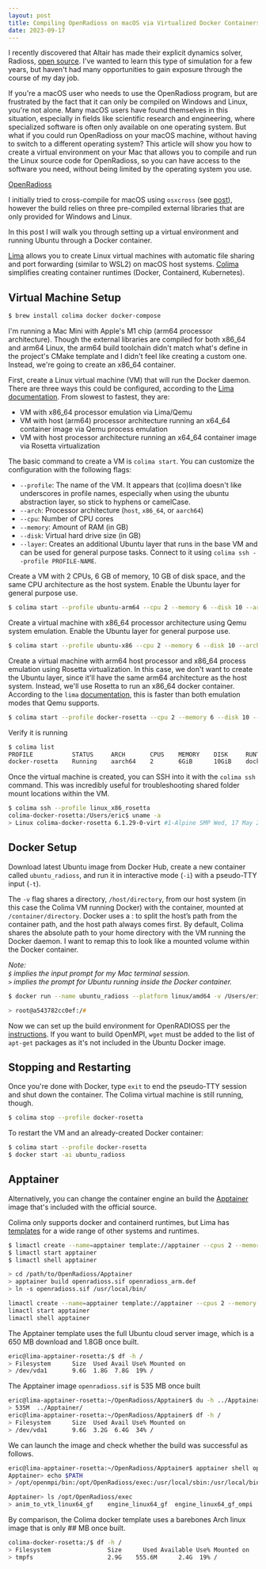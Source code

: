 ```yaml
---
layout: post
title: Compiling OpenRadioss on macOS via Virtualized Docker Containers
date: 2023-09-17
---
```


I recently discovered that Altair has made their explicit dynamics solver, Radioss, [open source](https://www.openradioss.org). I've wanted to learn this type of simulation for a few years, but haven't had many opportunities to gain exposure through the course of my day job. 

If you're a macOS user who needs to use the OpenRadioss program, but are frustrated by the fact that it can only be compiled on Windows and Linux, you're not alone. Many macOS users have found themselves in this situation, especially in fields like scientific research and engineering, where specialized software is often only available on one operating system. But what if you could run OpenRadioss on your macOS machine, without having to switch to a different operating system? This article will show you how to create a virtual environment on your Mac that allows you to compile and run the Linux source code for OpenRadioss, so you can have access to the software you need, without being limited by the operating system you use.

[OpenRadioss](https://github.com/OpenRadioss/OpenRadioss)

I initially tried to cross-compile for macOS using `osxcross` (see [post](_posts/2022-02-23-osxcross-setup)), however the build relies on three pre-compiled external libraries that are only provided for Windows and Linux.

In this post I will walk you through setting up a virtual environment and running Ubuntu through a Docker container.

[Lima](https://lima-vm-io) allows you to create Linux virtual machines with automatic file sharing and port forwarding (similar to WSL2) on macOS host systems. [Colima](https://github.com/abiosoft/colima) simplifies creating container runtimes (Docker, Containerd, Kubernetes).


## Virtual Machine Setup
```zsh
$ brew install colima docker docker-compose
```

I'm running a Mac Mini with Apple's M1 chip (arm64 processor architecture). Though the external libraries are compiled for both x86_64 and arm64 Linux, the arm64 build toolchain didn't match what's define in the project's CMake template and I didn't feel like creating a custom one. Instead, we're going to create an x86_64 container.


First, create a Linux virtual machine (VM) that will run the Docker daemon. There are three ways this could be configured, according to the [Lima documentation](https://github.com/lima-vm/lima/blob/master/docs/multi-arch.md#intel-on-arm-and-arm-on-intel). From slowest to fastest, they are:    
- VM with x86_64 processor emulation via Lima/Qemu
- VM with host (arm64) processor architecture running an x64_64 container image via Qemu process emulation
- VM with host processor architecture running an x64_64 container image via Rosetta virtualization

The basic command to create a VM is `colima start`. You can customize the configuration with the following flags:  
- `--profile`: The name of the VM. It appears that (co)lima doesn't like underscores in profile names, especially when using the ubuntu abstraction layer, so stick to hyphens or camelCase.
- `--arch`: Processor architecture (`host`, `x86_64`, or `aarch64`)
- `--cpu`: Number of CPU cores
- `--memory`: Amount of RAM (in GB)
- `--disk`: Virtual hard drive size (in GB)
- `--layer`: Creates an additional Ubuntu layer that runs in the base VM and can be used for general purpose tasks. Connect to it using `colima ssh --profile PROFILE-NAME`.

Create a VM with 2 CPUs, 6 GB of memory, 10 GB of disk space, and the same CPU architecture as the host system. Enable the Ubuntu layer for general purpose use.

```zsh
$ colima start --profile ubuntu-arm64 --cpu 2 --memory 6 --disk 10 --arch host --layer
```

Create a virtual machine with x86_64 processor architecture using Qemu system emulation. Enable the Ubuntu layer for general purpose use.
```zsh
$ colima start --profile ubuntu-x86 --cpu 2 --memory 6 --disk 10 --arch x86_64 --layer
```

Create a virtual machine with arm64 host processor and x86_64 process emulation using Rosetta virtualization. In this case, we don't want to create the Ubuntu layer, since it'll have the same arm64 architecture as the host system. Instead, we'll use Rosetta to run an x86_64 docker container. According to the `lima` [documentation](https://github.com/lima-vm/lima/blob/master//docs/multi-arch.md#fast-mode-2-rosetta-intel-containers-on-arm-vm-on-arm-host), this is faster than both emulation modes that Qemu supports.

```zsh
$ colima start --profile docker-rosetta --cpu 2 --memory 6 --disk 10 --vm-type vz --vz-rosetta --mount-type virtiofs
```

Verify it is running
```zsh
$ colima list
PROFILE           STATUS     ARCH       CPUS    MEMORY    DISK     RUNTIME    ADDRESS
docker-rosetta    Running    aarch64    2       6GiB      10GiB    docker 
```

Once the virtual machine is created, you can SSH into it with the `colima ssh` command. This was incredibly useful for troubleshooting shared folder mount locations within the VM.

```zsh
$ colima ssh --profile linux_x86_rosetta
colima-docker-rosetta:/Users/eric$ uname -a
> Linux colima-docker-rosetta 6.1.29-0-virt #1-Alpine SMP Wed, 17 May 2023 14:22:15 +0000 aarch64 Linux
```

## Docker Setup
Download latest Ubuntu image from Docker Hub, create a new container called `ubuntu_radioss`, and run it in interactive mode (`-i`) with a pseudo-TTY input (`-t`). 

The `-v` flag shares a directory, `/host/directory`, from our host system (in this case the Colima VM running Docker) with the container, mounted at `/container/directory`. Docker uses a : to split the host’s path from the container path, and the host path always comes first. By default, Colima shares the absolute path to your home directory with the VM running the Docker daemon. I want to remap this to look like a mounted volume within the Docker container.

*Note:  
`$` implies the input prompt for my Mac terminal session.  
`>` implies the prompt for Ubuntu running inside the Docker container.*

```zsh
$ docker run --name ubuntu_radioss --platform linux/amd64 -v /Users/eric:/mnt/host_home -it ubuntu

> root@a543782cc0ef:/#
```

Now we can set up the build environment for OpenRADIOSS per the [instructions](https://github.com/OpenRadioss/OpenRadioss/blob/main/HOWTO.md). If you want to build OpenMPI, `wget` must be added to the list of `apt-get` packages as it's not included in the Ubuntu Docker image.

## Stopping and Restarting
Once you're done with Docker, type `exit` to end the pseudo-TTY session and shut down the container. The Colima virtual machine is still running, though.

```zsh
$ colima stop --profile docker-rosetta
```

To restart the VM and an already-created Docker container:
```zsh
$ colima start --profile docker-rosetta
$ docker start -ai ubuntu_radioss 
```

## Apptainer
Alternatively, you can change the container engine an build the [Apptainer](https://github.com/OpenRadioss/OpenRadioss/blob/main/HOWTO.md#how-to-build-openradioss-on-linux-with-container-using-apptainer) image that's included with the official source.

Colima only supports docker and containerd runtimes, but Lima has [templates](https://github.com/lima-vm/lima/blob/master/examples/README.md) for a wide range of other systems and runtimes.

```zsh
$ limactl create --name=apptainer template://apptainer --cpus 2 --memory 6 --disk 10 --arch aarch64
$ limactl start apptainer
$ limactl shell apptainer

> cd /path/to/OpenRadioss/Apptainer
> apptainer build openradioss.sif openradioss_arm.def
> ln -s openradioss.sif /usr/local/bin/
```


```zsh
limactl create --name=apptainer template://apptainer --cpus 2 --memory 6 --disk 10 --vm-type vz --rosetta
limactl start apptainer
limactl shell apptainer

```

The Apptainer template uses the full Ubuntu cloud server image, which is a 650 MB download and 1.8GB once built. 

```zsh
eric@lima-apptainer-rosetta:/$ df -h /
> Filesystem      Size  Used Avail Use% Mounted on
> /dev/vda1       9.6G  1.8G  7.8G  19% /
```

The Apptainer image `openradioss.sif` is 535 MB once built

```zsh
eric@lima-apptainer-rosetta:~/OpenRadioss/Apptainer$ du -h ../Apptainer/
> 535M	../Apptainer/
eric@lima-apptainer-rosetta:~/OpenRadioss/Apptainer$ df -h /
> Filesystem      Size  Used Avail Use% Mounted on
> /dev/vda1       9.6G  3.2G  6.4G  34% /

```

We can launch the image and check whether the build was successful as follows.

```zsh
eric@lima-apptainer-rosetta:~/OpenRadioss/Apptainer$ apptainer shell openradioss.sif
Apptainer> echo $PATH
> /opt/openmpi/bin:/opt/OpenRadioss/exec:/usr/local/sbin:/usr/local/bin:/usr/sbin:/usr/bin:/sbin:/bin

Apptainer> ls /opt/OpenRadioss/exec
> anim_to_vtk_linux64_gf	engine_linux64_gf  engine_linux64_gf_ompi  th_to_csv_linux64_gf
```

By comparison, the Colima docker template uses a barebones Arch linux image that is only ## MB once built.

```zsh
colima-docker-rosetta:/$ df -h /
> Filesystem                Size      Used Available Use% Mounted on
> tmpfs                     2.9G    555.6M      2.4G  19% /

```